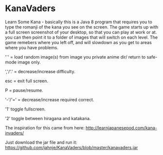 KanaVaders
==========

Learn Some Kana - basically this is a Java 8 program that requires you  to type the romanji 
of the kana you see on the screen. The game starts up with a full screen screenshot of your desktop, 
so that you can play at work or at. you can then point it to a folder of images that will switch on each level. 
The game remebers where you left off, and will slowdown as you get to areas where you have problems. 

'`' = load random image(s) from image you private anime dir/ return to safe-mode image only. 

','/'.' = decrease/increase difficulty. 

esc = exit full screen. 

P = pause/resume. 

'-'/'=' = decrease/increase required correct. 

'1' toggle fullscreen. 

'2' toggle between hiragana and katakana. 


The inspiration for this came from here:
http://learnjapanesepod.com/kana-invaders/

Just download the jar file and run it: https://github.com/jahnje/KanaVaders/blob/master/kanavaders.jar
